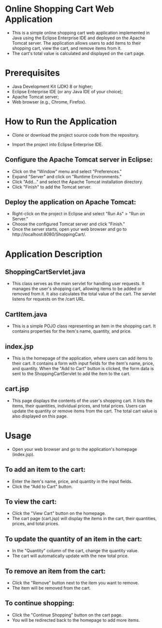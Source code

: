 # Online Shopping Cart Web Application
- This is a simple online shopping cart web application implemented in Java using the Eclipse Enterprise IDE and deployed on the Apache Tomcat server. The application allows users to add items to their shopping cart, view the cart, and remove items from it. 
- The cart's total value is calculated and displayed on the cart page.

# Prerequisites
- Java Development Kit (JDK) 8 or higher;
- Eclipse Enterprise IDE (or any Java IDE of your choice);
- Apache Tomcat server;
- Web browser (e.g., Chrome, Firefox).

# How to Run the Application
- Clone or download the project source code from the repository.

- Import the project into Eclipse Enterprise IDE.

## Configure the Apache Tomcat server in Eclipse:

- Click on the "Window" menu and select "Preferences."
- Expand "Server" and click on "Runtime Environments."
- Click "Add..." and select the Apache Tomcat installation directory.
- Click "Finish" to add the Tomcat server.

## Deploy the application on Apache Tomcat:
- Right-click on the project in Eclipse and select "Run As" > "Run on Server."
- Choose the configured Tomcat server and click "Finish."
- Once the server starts, open your web browser and go to http://localhost:8080/ShoppingCart/.

# Application Description
## ShoppingCartServlet.java
- This class serves as the main servlet for handling user requests. It manages the user's shopping cart, allowing items to be added or removed from it. It also calculates the total value of the cart. The servlet listens for requests on the /cart URL.

## CartItem.java
- This is a simple POJO class representing an item in the shopping cart. It contains properties for the item's name, quantity, and price.

## index.jsp
- This is the homepage of the application, where users can add items to their cart. It contains a form with input fields for the item's name, price, and quantity. When the "Add to Cart" button is clicked, the form data is sent to the ShoppingCartServlet to add the item to the cart.

## cart.jsp
- This page displays the contents of the user's shopping cart. It lists the items, their quantities, individual prices, and total prices. Users can update the quantity or remove items from the cart. The total cart value is also displayed on this page.

# Usage
- Open your web browser and go to the application's homepage (index.jsp).
## To add an item to the cart:
- Enter the item's name, price, and quantity in the input fields.
- Click the "Add to Cart" button.

## To view the cart:
- Click the "View Cart" button on the homepage.
- The cart page (cart.jsp) will display the items in the cart, their quantities, prices, and total prices.

## To update the quantity of an item in the cart:
- In the "Quantity" column of the cart, change the quantity value.
- The cart will automatically update with the new total price.

## To remove an item from the cart:
- Click the "Remove" button next to the item you want to remove.
- The item will be removed from the cart.

## To continue shopping:
- Click the "Continue Shopping" button on the cart page.
- You will be redirected back to the homepage to add more items.
